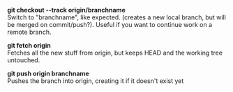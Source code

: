 **git checkout --track origin/branchname**  
Switch to "branchname", like expected. (creates a new local branch, but will be merged on commit/push?). Useful if you want to continue work on a remote branch.  
  
**git fetch origin**  
Fetches all the new stuff from origin, but keeps HEAD and the working tree untouched.
  
**git push origin branchname**  
Pushes the branch into origin, creating it if it doesn't exist yet
